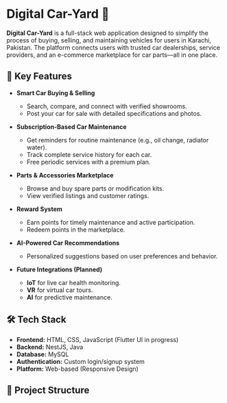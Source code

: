 # Digital Car-Yard 🚗

**Digital Car-Yard** is a full-stack web application designed to simplify the process of buying, selling, and maintaining vehicles for users in Karachi, Pakistan. The platform connects users with trusted car dealerships, service providers, and an e-commerce marketplace for car parts—all in one place.

## 🌟 Key Features

- **Smart Car Buying & Selling**
  - Search, compare, and connect with verified showrooms.
  - Post your car for sale with detailed specifications and photos.

- **Subscription-Based Car Maintenance**
  - Get reminders for routine maintenance (e.g., oil change, radiator water).
  - Track complete service history for each car.
  - Free periodic services with a premium plan.

- **Parts & Accessories Marketplace**
  - Browse and buy spare parts or modification kits.
  - View verified listings and customer ratings.

- **Reward System**
  - Earn points for timely maintenance and active participation.
  - Redeem points in the marketplace.

- **AI-Powered Car Recommendations**
  - Personalized suggestions based on user preferences and behavior.

- **Future Integrations (Planned)**
  - **IoT** for live car health monitoring.
  - **VR** for virtual car tours.
  - **AI** for predictive maintenance.

## 🛠️ Tech Stack

- **Frontend:** HTML, CSS, JavaScript (Flutter UI in progress)
- **Backend:** NestJS, Java
- **Database:** MySQL
- **Authentication:** Custom login/signup system
- **Platform:** Web-based (Responsive Design)

## 📁 Project Structure



